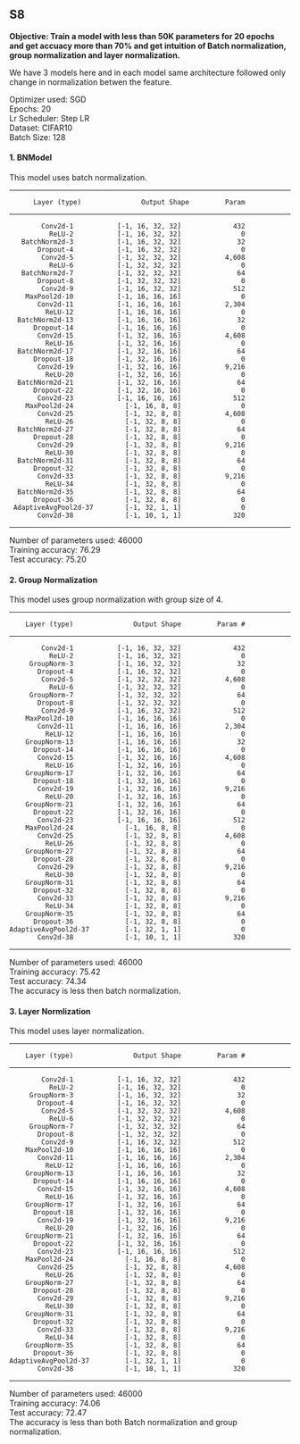 ## S8
**Objective: Train a model with less than 50K parameters for 20 epochs and get accuacy more than 70% and get intuition of Batch normalization, group normalization and layer normalization.**

We have 3 models here and in each model same architecture followed only change in normalization betwen the feature.<br>

Optimizer used: SGD<br>
Epochs: 20<br>
Lr Scheduler: Step LR<br>
Dataset: CIFAR10<br>
Batch Size: 128

#### 1. BNModel
This model uses batch normalization.<br>

---------------------------------------------------------------------
          Layer (type)               Output Shape         Param
---------------------------------------------------------------------
            Conv2d-1           [-1, 16, 32, 32]             432
              ReLU-2           [-1, 16, 32, 32]               0
       BatchNorm2d-3           [-1, 16, 32, 32]              32
           Dropout-4           [-1, 16, 32, 32]               0
            Conv2d-5           [-1, 32, 32, 32]           4,608
              ReLU-6           [-1, 32, 32, 32]               0
       BatchNorm2d-7           [-1, 32, 32, 32]              64
           Dropout-8           [-1, 32, 32, 32]               0
            Conv2d-9           [-1, 16, 32, 32]             512
        MaxPool2d-10           [-1, 16, 16, 16]               0
           Conv2d-11           [-1, 16, 16, 16]           2,304
             ReLU-12           [-1, 16, 16, 16]               0
      BatchNorm2d-13           [-1, 16, 16, 16]              32
          Dropout-14           [-1, 16, 16, 16]               0
           Conv2d-15           [-1, 32, 16, 16]           4,608
             ReLU-16           [-1, 32, 16, 16]               0
      BatchNorm2d-17           [-1, 32, 16, 16]              64
          Dropout-18           [-1, 32, 16, 16]               0
           Conv2d-19           [-1, 32, 16, 16]           9,216
             ReLU-20           [-1, 32, 16, 16]               0
      BatchNorm2d-21           [-1, 32, 16, 16]              64
          Dropout-22           [-1, 32, 16, 16]               0
           Conv2d-23           [-1, 16, 16, 16]             512
        MaxPool2d-24             [-1, 16, 8, 8]               0
           Conv2d-25             [-1, 32, 8, 8]           4,608
             ReLU-26             [-1, 32, 8, 8]               0
      BatchNorm2d-27             [-1, 32, 8, 8]              64
          Dropout-28             [-1, 32, 8, 8]               0
           Conv2d-29             [-1, 32, 8, 8]           9,216
             ReLU-30             [-1, 32, 8, 8]               0
      BatchNorm2d-31             [-1, 32, 8, 8]              64
          Dropout-32             [-1, 32, 8, 8]               0
           Conv2d-33             [-1, 32, 8, 8]           9,216
             ReLU-34             [-1, 32, 8, 8]               0
      BatchNorm2d-35             [-1, 32, 8, 8]              64
          Dropout-36             [-1, 32, 8, 8]               0
     AdaptiveAvgPool2d-37        [-1, 32, 1, 1]               0
           Conv2d-38             [-1, 10, 1, 1]             320

--------------------------------------------------------------------

Number of parameters used: 46000<br>
Training accuracy: 76.29<br>
Test accuracy: 75.20<br>


#### 2. Group Normalization
This model uses group normalization with group size of 4.

----------------------------------------------------------------
        Layer (type)               Output Shape         Param #
----------------------------------------------------------------
            Conv2d-1           [-1, 16, 32, 32]             432
              ReLU-2           [-1, 16, 32, 32]               0
         GroupNorm-3           [-1, 16, 32, 32]              32
           Dropout-4           [-1, 16, 32, 32]               0
            Conv2d-5           [-1, 32, 32, 32]           4,608
              ReLU-6           [-1, 32, 32, 32]               0
         GroupNorm-7           [-1, 32, 32, 32]              64
           Dropout-8           [-1, 32, 32, 32]               0
            Conv2d-9           [-1, 16, 32, 32]             512
        MaxPool2d-10           [-1, 16, 16, 16]               0
           Conv2d-11           [-1, 16, 16, 16]           2,304
             ReLU-12           [-1, 16, 16, 16]               0
        GroupNorm-13           [-1, 16, 16, 16]              32
          Dropout-14           [-1, 16, 16, 16]               0
           Conv2d-15           [-1, 32, 16, 16]           4,608
             ReLU-16           [-1, 32, 16, 16]               0
        GroupNorm-17           [-1, 32, 16, 16]              64
          Dropout-18           [-1, 32, 16, 16]               0
           Conv2d-19           [-1, 32, 16, 16]           9,216
             ReLU-20           [-1, 32, 16, 16]               0
        GroupNorm-21           [-1, 32, 16, 16]              64
          Dropout-22           [-1, 32, 16, 16]               0
           Conv2d-23           [-1, 16, 16, 16]             512
        MaxPool2d-24             [-1, 16, 8, 8]               0
           Conv2d-25             [-1, 32, 8, 8]           4,608
             ReLU-26             [-1, 32, 8, 8]               0
        GroupNorm-27             [-1, 32, 8, 8]              64
          Dropout-28             [-1, 32, 8, 8]               0
           Conv2d-29             [-1, 32, 8, 8]           9,216
             ReLU-30             [-1, 32, 8, 8]               0
        GroupNorm-31             [-1, 32, 8, 8]              64
          Dropout-32             [-1, 32, 8, 8]               0
           Conv2d-33             [-1, 32, 8, 8]           9,216
             ReLU-34             [-1, 32, 8, 8]               0
        GroupNorm-35             [-1, 32, 8, 8]              64
          Dropout-36             [-1, 32, 8, 8]               0
    AdaptiveAvgPool2d-37         [-1, 32, 1, 1]               0
           Conv2d-38             [-1, 10, 1, 1]             320

----------------------------------------------------------------

Number of parameters used: 46000<br>
Training accuracy: 75.42<br>
Test accuracy: 74.34<br>
The accuracy is less then batch normalization.

#### 3. Layer Normlization
This model uses layer normalization.

----------------------------------------------------------------
        Layer (type)               Output Shape         Param #
----------------------------------------------------------------
            Conv2d-1           [-1, 16, 32, 32]             432
              ReLU-2           [-1, 16, 32, 32]               0
         GroupNorm-3           [-1, 16, 32, 32]              32
           Dropout-4           [-1, 16, 32, 32]               0
            Conv2d-5           [-1, 32, 32, 32]           4,608
              ReLU-6           [-1, 32, 32, 32]               0
         GroupNorm-7           [-1, 32, 32, 32]              64
           Dropout-8           [-1, 32, 32, 32]               0
            Conv2d-9           [-1, 16, 32, 32]             512
        MaxPool2d-10           [-1, 16, 16, 16]               0
           Conv2d-11           [-1, 16, 16, 16]           2,304
             ReLU-12           [-1, 16, 16, 16]               0
        GroupNorm-13           [-1, 16, 16, 16]              32
          Dropout-14           [-1, 16, 16, 16]               0
           Conv2d-15           [-1, 32, 16, 16]           4,608
             ReLU-16           [-1, 32, 16, 16]               0
        GroupNorm-17           [-1, 32, 16, 16]              64
          Dropout-18           [-1, 32, 16, 16]               0
           Conv2d-19           [-1, 32, 16, 16]           9,216
             ReLU-20           [-1, 32, 16, 16]               0
        GroupNorm-21           [-1, 32, 16, 16]              64
          Dropout-22           [-1, 32, 16, 16]               0
           Conv2d-23           [-1, 16, 16, 16]             512
        MaxPool2d-24             [-1, 16, 8, 8]               0
           Conv2d-25             [-1, 32, 8, 8]           4,608
             ReLU-26             [-1, 32, 8, 8]               0
        GroupNorm-27             [-1, 32, 8, 8]              64
          Dropout-28             [-1, 32, 8, 8]               0
           Conv2d-29             [-1, 32, 8, 8]           9,216
             ReLU-30             [-1, 32, 8, 8]               0
        GroupNorm-31             [-1, 32, 8, 8]              64
          Dropout-32             [-1, 32, 8, 8]               0
           Conv2d-33             [-1, 32, 8, 8]           9,216
             ReLU-34             [-1, 32, 8, 8]               0
        GroupNorm-35             [-1, 32, 8, 8]              64
          Dropout-36             [-1, 32, 8, 8]               0
    AdaptiveAvgPool2d-37         [-1, 32, 1, 1]               0
           Conv2d-38             [-1, 10, 1, 1]             320

----------------------------------------------------------------

Number of parameters used: 46000<br>
Training accuracy: 74.06<br>
Test accuracy: 72.47<br>
The accuracy is less than both Batch normalization and group normalization.